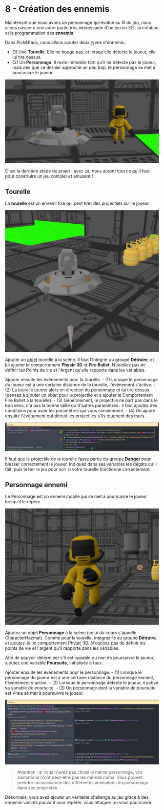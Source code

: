# 8 - Création des ennemis

Maintenant que nous avons un personnage qui évolue au fil du jeu, nous allons passer à une autre partie très intéressante d'un jeu en 3D : la création et la programmation des **ennemis**.

Dans Pick&Pack, nous allons ajouter deux types d'ennemis : 
  - (1) Une **Tourelle**. Elle ne bouge pas, et lorsqu'elle détecte le joueur, elle lui tire dessus. 
  - (2) Un **Personnage**. Il reste immobile tant qu'il ne détecte pas le joueur, mais dés que ce dernier approche un peu trop, le personnage se met à poursuivre le joueur.

  ![image 1](https://github.com/g404-code-gaming/Pick-Pack---Action-Adventure-Game/blob/main/Image/8_1.JPG) 

  C'est la dernière étape du projet : avec ça, nous auront tout ce qu'il faut pour construire un jeu complet et amusant ! 

  ## Tourelle 

  La **tourelle** est un ennemi fixe qui peut tirer des projectiles sur le joueur. 

![image 2](https://github.com/g404-code-gaming/Pick-Pack---Action-Adventure-Game/blob/main/Image/8_2.JPG) 

  Ajouter un [objet](https://github.com/g404-code-gaming/GDevelop_Cour/blob/main/Objets.md) tourelle à la scène. Il faut l'intégrer au groupe **Détruire**, et lui ajouter le comportement **Physic 3D** et **Fire Bullet**. N'oubliez pas de définir les Points de vie et l'Argent qu'elle rapporte dans les variables.

  Ajouter ensuite les évènements pour la tourelle. 
    - (1) Lorsque le personnage du joueur est à une certaine distance de la tourelle, l'évènement s'active.
    - (2) La tourelle tourne alors en direction du personnage et lui tire dessus (pensez à ajouter un objet pour le projectile et a ajouter le Comportement Fire Bullet à la tourelle). 
    - (3) Généralement, le projectile ne part pas dans le bon sens, n'a pas la bonne taille ou d'autres paramètres : il faut ajoutez des conditions pour avoir les paramètres qui vous conviennent.
    - (4) On ajoute ensuite l'évènement qui détruit les projectiles s'ils touchent des murs. 

![image 3](https://github.com/g404-code-gaming/Pick-Pack---Action-Adventure-Game/blob/main/Image/8_3.JPG) 

 Il faut que le projectile de la tourelle fasse partie du groupe **Danger** pour blesser correctement le joueur. Indiquez dans ses variables les dégâts qu'il fait, puis tester le jeu pour voir si votre tourelle fonctionne correctement.

 ## Personnage ennemi 

 Le Personnage est un ennemi mobile qui se met à poursuivre le joueur lorsqu'il le repère. 

![image 4](https://github.com/g404-code-gaming/Pick-Pack---Action-Adventure-Game/blob/main/Image/8_4.JPG) 

  Ajoutez un objet **Personnage** à la scène (celui du cours s'appelle CharacterHazmat). Comme pour la tourelle, intégrez-le au groupe **Détruire**, et ajoutez-lui le comportement Physic 3D. N'oubliez pas de définir les points de vie et l'argent qu'il rapporte dans les variables.

Afin de pouvoir déterminer s'il est capable ou non de poursuivre le joueur, ajoutez une variable **Poursuite**, initialisée à faux.

  Ajouter ensuite les évènements pour le personnage. 
    - (1) Lorsque le personnage du joueur est à une certaine distance du personnage ennemi, l'évènement s'active.
    - (2) Lorsque le personnage détecte le joueur, il active sa variable de poursuite.
    - (3) Un personnage dont la variable de poursuite est Vraie se met à poursuivre le joueur.

![image 5](https://github.com/g404-code-gaming/Pick-Pack---Action-Adventure-Game/blob/main/Image/8_5.JPG) 

> Attention : si vous n'avez pas choisi le même personnage, vos animations n'ont peut-être pas les mêmes noms. Vous pouvez prendre connaissance des différentes animations du personnage dans ses propriétés. 

Désormais, vous avez ajouter un véritable challenge au jeu grâce à des ennemis vivants pouvant vour repérer, vous attaquer ou vous poursuivre. 

